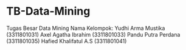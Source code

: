 # TB-Data-Mining
Tugas Besar Data Mining
Nama Kelompok:
Yudhi Arma Mustika (3311801031)
Axel Agatha Ibrahim (3311801033)
Pandu Putra Perdana (3311801035)
Hafied Khalifatul A.S (3311801041)
